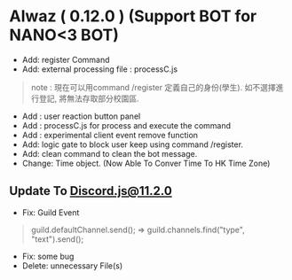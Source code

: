 # AIwaz ( 0.12.0 ) (Support BOT for NANO<3 BOT)
- Add: register Command
- Add: external processing file : processC.js
> note : 現在可以用command /register 定義自己的身份(學生). 如不選擇進行登記, 將無法存取部分校園區.
- Add : user reaction button panel
- Add : processC.js for process and execute the command
- Add : experimental client event remove function
- Add: logic gate to block user keep using command /register.
- Add: clean command to clean the bot message.
- Change: Time object. (Now Able To Conver Time To HK Time Zone)
## Update To Discord.js@11.2.0
- Fix: Guild Event
> guild.defaultChannel.send();  => guild.channels.find("type", "text").send();
- Fix: some bug
- Delete: unnecessary File(s)

